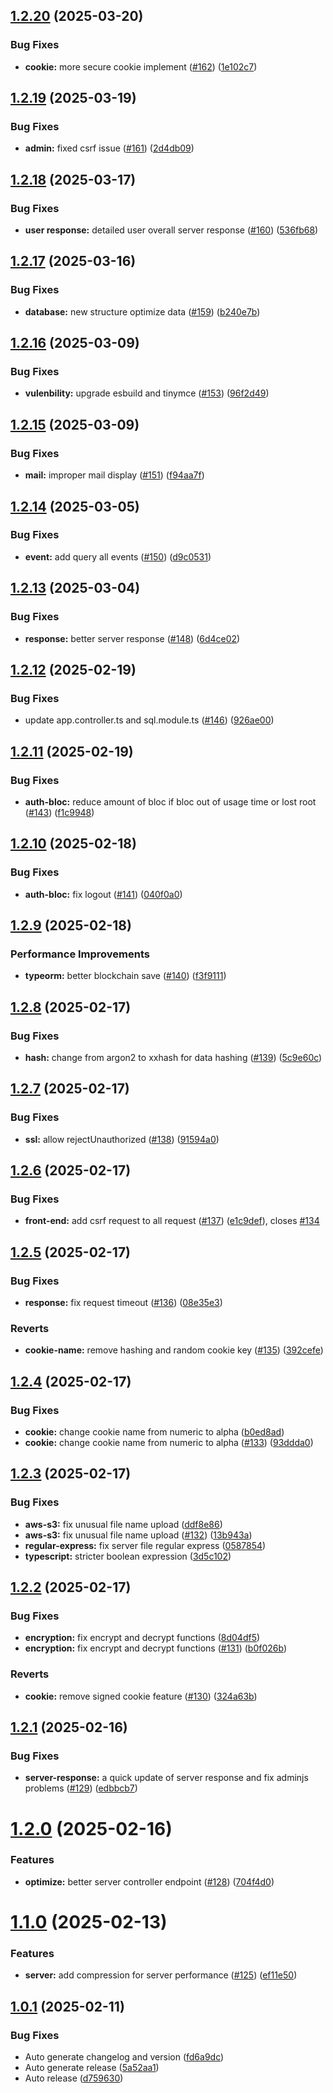 ## [1.2.20](https://github.com/524H0003/Project_W/compare/v1.2.19...v1.2.20) (2025-03-20)


### Bug Fixes

* **cookie:** more secure cookie implement ([#162](https://github.com/524H0003/Project_W/issues/162)) ([1e102c7](https://github.com/524H0003/Project_W/commit/1e102c7ab78ce07b9bc2faf578ff6dba436b334a))

## [1.2.19](https://github.com/524H0003/Project_W/compare/v1.2.18...v1.2.19) (2025-03-19)


### Bug Fixes

* **admin:** fixed csrf issue ([#161](https://github.com/524H0003/Project_W/issues/161)) ([2d4db09](https://github.com/524H0003/Project_W/commit/2d4db0988d40222cb497cb9b7d6e98a2c9ac10f4))

## [1.2.18](https://github.com/524H0003/Project_W/compare/v1.2.17...v1.2.18) (2025-03-17)


### Bug Fixes

* **user response:** detailed user overall server response ([#160](https://github.com/524H0003/Project_W/issues/160)) ([536fb68](https://github.com/524H0003/Project_W/commit/536fb6866cc475a151e7ea603f5d04cda3a2f1a4))

## [1.2.17](https://github.com/524H0003/Project_W/compare/v1.2.16...v1.2.17) (2025-03-16)


### Bug Fixes

* **database:** new structure optimize data ([#159](https://github.com/524H0003/Project_W/issues/159)) ([b240e7b](https://github.com/524H0003/Project_W/commit/b240e7ba0d46487a78fd1fffa1b15e9649a0ead0))

## [1.2.16](https://github.com/524H0003/Project_W/compare/v1.2.15...v1.2.16) (2025-03-09)


### Bug Fixes

* **vulenbility:** upgrade esbuild and tinymce ([#153](https://github.com/524H0003/Project_W/issues/153)) ([96f2d49](https://github.com/524H0003/Project_W/commit/96f2d498a2c35baa7433e677daafb88cdf8ab4f0))

## [1.2.15](https://github.com/524H0003/Project_W/compare/v1.2.14...v1.2.15) (2025-03-09)


### Bug Fixes

* **mail:** improper mail display ([#151](https://github.com/524H0003/Project_W/issues/151)) ([f94aa7f](https://github.com/524H0003/Project_W/commit/f94aa7f07a3f22415081a986261b174823509dbe))

## [1.2.14](https://github.com/524H0003/Project_W/compare/v1.2.13...v1.2.14) (2025-03-05)


### Bug Fixes

* **event:** add query all events ([#150](https://github.com/524H0003/Project_W/issues/150)) ([d9c0531](https://github.com/524H0003/Project_W/commit/d9c05319c7d72973a4e72146d0f77c5f1751694d))

## [1.2.13](https://github.com/524H0003/Project_W/compare/v1.2.12...v1.2.13) (2025-03-04)


### Bug Fixes

* **response:** better server response ([#148](https://github.com/524H0003/Project_W/issues/148)) ([6d4ce02](https://github.com/524H0003/Project_W/commit/6d4ce023191fd7accf97fb934bb9271abe3dee0c))

## [1.2.12](https://github.com/524H0003/Project_W/compare/v1.2.11...v1.2.12) (2025-02-19)


### Bug Fixes

* update app.controller.ts and sql.module.ts ([#146](https://github.com/524H0003/Project_W/issues/146)) ([926ae00](https://github.com/524H0003/Project_W/commit/926ae00b167d8e30c98c39ec6305010c14fb027c))

## [1.2.11](https://github.com/524H0003/Project_W/compare/v1.2.10...v1.2.11) (2025-02-19)


### Bug Fixes

* **auth-bloc:** reduce amount of bloc if bloc out of usage time or lost root ([#143](https://github.com/524H0003/Project_W/issues/143)) ([f1c9948](https://github.com/524H0003/Project_W/commit/f1c99488301c2baa009cdbf8792e1e99633db725))

## [1.2.10](https://github.com/524H0003/Project_W/compare/v1.2.9...v1.2.10) (2025-02-18)


### Bug Fixes

* **auth-bloc:** fix logout ([#141](https://github.com/524H0003/Project_W/issues/141)) ([040f0a0](https://github.com/524H0003/Project_W/commit/040f0a0008ac9634e86f176d9433328fc1db164c))

## [1.2.9](https://github.com/524H0003/Project_W/compare/v1.2.8...v1.2.9) (2025-02-18)


### Performance Improvements

* **typeorm:** better blockchain save ([#140](https://github.com/524H0003/Project_W/issues/140)) ([f3f9111](https://github.com/524H0003/Project_W/commit/f3f911138090f6336016706b9c8b8f8b6e2d4a55))

## [1.2.8](https://github.com/524H0003/Project_W/compare/v1.2.7...v1.2.8) (2025-02-17)


### Bug Fixes

* **hash:** change from argon2 to xxhash for data hashing ([#139](https://github.com/524H0003/Project_W/issues/139)) ([5c9e60c](https://github.com/524H0003/Project_W/commit/5c9e60cde87036c9054d951c36e8db2b52813e79))

## [1.2.7](https://github.com/524H0003/Project_W/compare/v1.2.6...v1.2.7) (2025-02-17)


### Bug Fixes

* **ssl:** allow rejectUnauthorized ([#138](https://github.com/524H0003/Project_W/issues/138)) ([91594a0](https://github.com/524H0003/Project_W/commit/91594a02fc7a7c1ab4da63186df912a4c1c475f4))

## [1.2.6](https://github.com/524H0003/Project_W/compare/v1.2.5...v1.2.6) (2025-02-17)


### Bug Fixes

* **front-end:** add csrf request to all request ([#137](https://github.com/524H0003/Project_W/issues/137)) ([e1c9def](https://github.com/524H0003/Project_W/commit/e1c9def6772544c35f6224d3d76da63c46da03c9)), closes [#134](https://github.com/524H0003/Project_W/issues/134)

## [1.2.5](https://github.com/524H0003/Project_W/compare/v1.2.4...v1.2.5) (2025-02-17)


### Bug Fixes

* **response:** fix request timeout ([#136](https://github.com/524H0003/Project_W/issues/136)) ([08e35e3](https://github.com/524H0003/Project_W/commit/08e35e35d730b4e119e8180c3d75600ff7a9203a))


### Reverts

* **cookie-name:** remove hashing and random cookie key ([#135](https://github.com/524H0003/Project_W/issues/135)) ([392cefe](https://github.com/524H0003/Project_W/commit/392cefe552e80a6ebc6b6a62cec7806da6fbf60d))

## [1.2.4](https://github.com/524H0003/Project_W/compare/v1.2.3...v1.2.4) (2025-02-17)


### Bug Fixes

* **cookie:** change cookie name from numeric to alpha ([b0ed8ad](https://github.com/524H0003/Project_W/commit/b0ed8ad7f55be1b5e9534546b97c9fb0fe321818))
* **cookie:** change cookie name from numeric to alpha ([#133](https://github.com/524H0003/Project_W/issues/133)) ([93ddda0](https://github.com/524H0003/Project_W/commit/93ddda00a3f78784711ce61abcb9aba2d89fb75b))

## [1.2.3](https://github.com/524H0003/Project_W/compare/v1.2.2...v1.2.3) (2025-02-17)


### Bug Fixes

* **aws-s3:** fix unusual file name upload ([ddf8e86](https://github.com/524H0003/Project_W/commit/ddf8e86ba5e4a6a33750ccf8e1f5309eb8bba09b))
* **aws-s3:** fix unusual file name upload ([#132](https://github.com/524H0003/Project_W/issues/132)) ([13b943a](https://github.com/524H0003/Project_W/commit/13b943a3d2eda379b1dfe8575d42871e812d7cca))
* **regular-express:** fix server file regular express ([0587854](https://github.com/524H0003/Project_W/commit/0587854d5b864fc734013f5ee177f8a808a3c22a))
* **typescript:** stricter boolean expression ([3d5c102](https://github.com/524H0003/Project_W/commit/3d5c102109468654136ce148cfcb1209157b6e43))

## [1.2.2](https://github.com/524H0003/Project_W/compare/v1.2.1...v1.2.2) (2025-02-17)


### Bug Fixes

* **encryption:** fix encrypt and decrypt functions ([8d04df5](https://github.com/524H0003/Project_W/commit/8d04df520342dafcf98f4bb308038a3f60731376))
* **encryption:** fix encrypt and decrypt functions ([#131](https://github.com/524H0003/Project_W/issues/131)) ([b0f026b](https://github.com/524H0003/Project_W/commit/b0f026be606f6d36b740715af21a3d3826862852))


### Reverts

* **cookie:** remove signed cookie feature ([#130](https://github.com/524H0003/Project_W/issues/130)) ([324a63b](https://github.com/524H0003/Project_W/commit/324a63b622ca2d32f53fd25a74c3adf0815a3c2a))

## [1.2.1](https://github.com/524H0003/Project_W/compare/v1.2.0...v1.2.1) (2025-02-16)


### Bug Fixes

* **server-response:** a quick update of server response and fix adminjs problems ([#129](https://github.com/524H0003/Project_W/issues/129)) ([edbbcb7](https://github.com/524H0003/Project_W/commit/edbbcb77ebc876adc57169357204ac48a56b9540))

# [1.2.0](https://github.com/524H0003/Project_W/compare/v1.1.0...v1.2.0) (2025-02-16)


### Features

* **optimize:** better server controller endpoint ([#128](https://github.com/524H0003/Project_W/issues/128)) ([704f4d0](https://github.com/524H0003/Project_W/commit/704f4d0f5731da4c4137cb2f29c8d5694c6bc2bb))

# [1.1.0](https://github.com/524H0003/Project_W/compare/v1.0.1...v1.1.0) (2025-02-13)


### Features

* **server:** add compression for server performance ([#125](https://github.com/524H0003/Project_W/issues/125)) ([ef11e50](https://github.com/524H0003/Project_W/commit/ef11e502ba9ca5cfa2f1c1be91e0a963f8bc55b7))

## [1.0.1](https://github.com/524H0003/Project_W/compare/v1.0.0...v1.0.1) (2025-02-11)


### Bug Fixes

* Auto generate changelog and version ([fd6a9dc](https://github.com/524H0003/Project_W/commit/fd6a9dc5c7f0d564ff7018df4db6840c1017fc28))
* Auto generate release ([5a52aa1](https://github.com/524H0003/Project_W/commit/5a52aa19b612f6fd49888bf8b5ecb54af7f379e5))
* Auto release ([d759630](https://github.com/524H0003/Project_W/commit/d759630937bfc970315eba40cffcd03bc867fe53))
